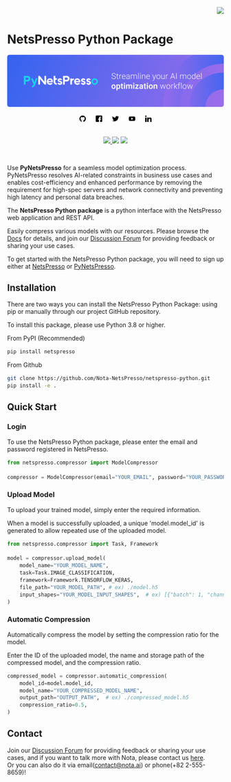 <div align=right>
  <a href="https://hits.seeyoufarm.com"><img src="https://hits.seeyoufarm.com/api/count/incr/badge.svg?url=https%3A%2F%2Fgithub.com%2FNota-NetsPresso%2Fnetspresso-python&count_bg=%2323E7E7E7&title_bg=%23555555&icon=&icon_color=%23E7E7E7&title=hits&edge_flat=false"/></a>
</div>

# NetsPresso Python Package

<div align="center">
    <img src="imgs/banner/pynp_main.png"/>
</div>
</br>

<div align="center">
    <a href="https://github.com/Nota-NetsPresso" style="text-decoration:none;">
        <picture>
            <source media="(prefers-color-scheme: dark)" srcset="imgs/common/github_white.png">
            <source media="(prefers-color-scheme: light)" srcset="imgs/common/github.png">
            <img alt="github" src="imgs/common/github.png" width="3%">
        </picture>
    </a>
    <img src="imgs/common/logo-transparent.png" width="3%" alt="" />
    <a href="https://www.facebook.com/NotaAI" style="text-decoration:none;">
        <picture>
            <source media="(prefers-color-scheme: dark)" srcset="imgs/common/facebook_white.png">
            <source media="(prefers-color-scheme: light)" srcset="imgs/common/facebook.png">
            <img alt="facebook" src="imgs/common/facebook.png" width="3%">
        </picture>
    </a>
    <img src="imgs/common/logo-transparent.png" width="3%" alt="" />
    <a href="https://twitter.com/nota_ai" style="text-decoration:none;">
        <picture>
            <source media="(prefers-color-scheme: dark)" srcset="imgs/common/twitter_white.png">
            <source media="(prefers-color-scheme: light)" srcset="imgs/common/twitter.png">
            <img alt="twitter" src="imgs/common/twitter.png" width="3%">
        </picture>
    </a>
    <img src="imgs/common/logo-transparent.png" width="3%" alt="" />
    <a href="https://www.youtube.com/channel/UCeewYFAqb2EqwEXZCfH9DVQ" style="text-decoration:none;">
        <picture>
            <source media="(prefers-color-scheme: dark)" srcset="imgs/common/youtube_white.png">
            <source media="(prefers-color-scheme: light)" srcset="imgs/common/youtube.png">
            <img alt="youtube" src="imgs/common/youtube.png" width="3%">
        </picture>
    </a>
    <img src="imgs/common/logo-transparent.png" width="3%" alt="" />
    <a href="https://www.linkedin.com/company/nota-incorporated" style="text-decoration:none;">
        <picture>
            <source media="(prefers-color-scheme: dark)" srcset="imgs/common/linkedin_white.png">
            <source media="(prefers-color-scheme: light)" srcset="imgs/common/linkedin.png">
            <img alt="youtube" src="imgs/common/linkedin.png" width="3%">
        </picture>
    </a>
</div>
</br>

<div align="center">
    <p align="center">
        <a href="https://www.python.org/downloads/" target="_blank"><img src="https://img.shields.io/badge/python-3.8%20%7C%203.9%20%7C%203.10-blue" />
        <a href="https://www.tensorflow.org/install/pip" target="_blank"><img src="https://img.shields.io/badge/TensorFlow-2.3.x ~ 2.5.x.-FF6F00?style=flat&logo=tensorflow&logoColor=#FF6F00&link=https://www.tensorflow.org/install/pip"/></a>
        <a href="https://pytorch.org/" target="_blank"><img src="https://img.shields.io/badge/PyTorch-1.11.x ~ 1.13.x.-EE4C2C?style=flat&logo=pytorch&logoColor=#EE4C2C"/></a>
    </p>
</div>
</br>

Use **PyNetsPresso** for a seamless model optimization process. 
PyNetsPresso resolves AI-related constraints in business use cases and enables cost-efficiency and enhanced performance by removing the requirement for high-spec servers and network connectivity and preventing high latency and personal data breaches.

The **NetsPresso Python package** is a python interface with the NetsPresso web application and REST API.

Easily compress various models with our resources. Please browse the [Docs] for details, and join our [Discussion Forum] for providing feedback or sharing your use cases.

To get started with the NetsPresso Python package, you will need to sign up either at [NetsPresso] or [PyNetsPresso].</a>


## Installation

There are two ways you can install the NetsPresso Python Package: using pip or manually through our project GitHub repository.

To install this package, please use Python 3.8 or higher.

From PyPI (Recommended)
```bash
pip install netspresso
```

From Github
```bash
git clone https://github.com/Nota-NetsPresso/netspresso-python.git
pip install -e .
```

## Quick Start

### Login

To use the NetsPresso Python package, please enter the email and password registered in NetsPresso.

```python
from netspresso.compressor import ModelCompressor

compressor = ModelCompressor(email="YOUR_EMAIL", password="YOUR_PASSWORD")
```

### Upload Model

To upload your trained model, simply enter the required information. 

When a model is successfully uploaded, a unique 'model.model_id' is generated to allow repeated use of the uploaded model.

```python
from netspresso.compressor import Task, Framework

model = compressor.upload_model(
    model_name="YOUR_MODEL_NAME",
    task=Task.IMAGE_CLASSIFICATION,
    framework=Framework.TENSORFLOW_KERAS,
    file_path="YOUR_MODEL_PATH", # ex) ./model.h5
    input_shapes="YOUR_MODEL_INPUT_SHAPES",  # ex) [{"batch": 1, "channel": 3, "dimension": [32, 32]}]
)
```

### Automatic Compression

Automatically compress the model by setting the compression ratio for the model.

Enter the ID of the uploaded model, the name and storage path of the compressed model, and the compression ratio.

```python
compressed_model = compressor.automatic_compression(
    model_id=model.model_id,
    model_name="YOUR_COMPRESSED_MODEL_NAME",
    output_path="OUTPUT_PATH",  # ex) ./compressed_model.h5
    compression_ratio=0.5,
)
```

## Contact

Join our [Discussion Forum] for providing feedback or sharing your use cases, and if you want to talk more with Nota, please contact us [here].</br>
Or you can also do it via email([contact@nota.ai]) or phone(+82 2-555-8659)!


[Docs]: https://nota-netspresso.github.io/netspresso-python-docs/build/html/index.html
[Discussion Forum]: https://github.com/orgs/Nota-NetsPresso/discussions
[NetsPresso]: https://netspresso.ai?utm_source=git&utm_medium=text_np&utm_campaign=py_launch
[PyNetsPresso]: https://py.netspresso.ai/?utm_source=git&utm_medium=text_py&utm_campaign=py_launch
[here]: https://www.nota.ai/contact-us
[contact@nota.ai]: mailto:contact@nota.ai
